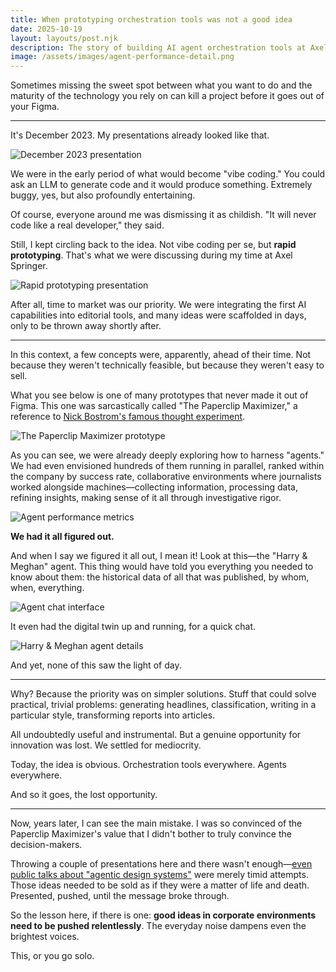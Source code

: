 ```yaml
---
title: When prototyping orchestration tools was not a good idea
date: 2025-10-19
layout: layouts/post.njk
description: The story of building AI agent orchestration tools at Axel Springer in 2023, before the market was ready. A lesson in timing, technology maturity, and the importance of relentlessly pushing good ideas in corporate environments.
image: /assets/images/agent-performance-detail.png
---
```

Sometimes missing the sweet spot between what you want to do and the maturity of the technology you rely on can kill a project before it goes out of your Figma.

---

It's December 2023. My presentations already looked like that.

![December 2023 presentation](/assets/images/dec-2023-presentation.png)

We were in the early period of what would become "vibe coding." You could ask an LLM to generate code and it would produce something. Extremely buggy, yes, but also profoundly entertaining.

Of course, everyone around me was dismissing it as childish. "It will never code like a real developer," they said.

Still, I kept circling back to the idea. Not vibe coding per se, but **rapid prototyping**. That's what we were discussing during my time at Axel Springer.

![Rapid prototyping presentation](/assets/images/rapid-prototyping-slide.png)

After all, time to market was our priority. We were integrating the first AI capabilities into editorial tools, and many ideas were scaffolded in days, only to be thrown away shortly after.

---

In this context, a few concepts were, apparently, ahead of their time. Not because they weren't technically feasible, but because they weren't easy to sell.

What you see below is one of many prototypes that never made it out of Figma. This one was sarcastically called "The Paperclip Maximizer," a reference to [Nick Bostrom's famous thought experiment](https://www.lesswrong.com/w/squiggle-maximizer-formerly-paperclip-maximizer#Similar_thought_experiments).

![The Paperclip Maximizer prototype](/assets/images/paperclip-maximizer-dashboard.png)

As you can see, we were already deeply exploring how to harness "agents." We had even envisioned hundreds of them running in parallel, ranked within the company by success rate, collaborative environments where journalists worked alongside machines—collecting information, processing data, refining insights, making sense of it all through investigative rigor.

![Agent performance metrics](/assets/images/agent-performance-detail.png)

**We had it all figured out.**

And when I say we figured it all out, I mean it! Look at this—the "Harry & Meghan" agent. This thing would have told you everything you needed to know about them: the historical data of all that was published, by whom, when, everything.

![Agent chat interface](/assets/images/agent-chat-interface.png)

It even had the digital twin up and running, for a quick chat.

<img src="/assets/images/harry-megan-agent.png" alt="Harry & Meghan agent details" class="portrait-img">

And yet, none of this saw the light of day.

---

Why? Because the priority was on simpler solutions. Stuff that could solve practical, trivial problems: generating headlines, classification, writing in a particular style, transforming reports into articles.

All undoubtedly useful and instrumental. But a genuine opportunity for innovation was lost. We settled for mediocrity.

Today, the idea is obvious. Orchestration tools everywhere. Agents everywhere.

And so it goes, the lost opportunity.

---

Now, years later, I can see the main mistake. I was so convinced of the Paperclip Maximizer's value that I didn't bother to truly convince the decision-makers.

Throwing a couple of presentations here and there wasn't enough—[even public talks about "agentic design systems"](https://www.linkedin.com/posts/giuseppeminnella_mediaandtechcon-ai-design-activity-7083819276637229056-OQtl) were merely timid attempts. Those ideas needed to be sold as if they were a matter of life and death. Presented, pushed, until the message broke through.

So the lesson here, if there is one: **good ideas in corporate environments need to be pushed relentlessly**. The everyday noise dampens even the brightest voices.

This, or you go solo.
